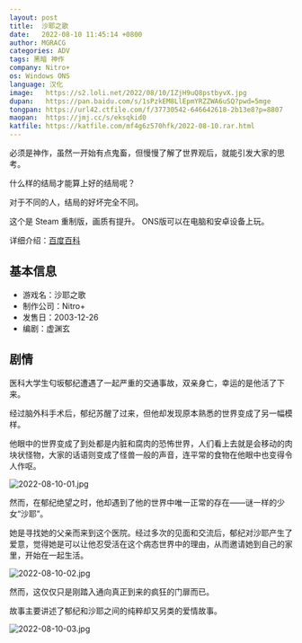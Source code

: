 ```yaml
---
layout: post
title:  沙耶之歌
date:   2022-08-10 11:45:14 +0800
author: MGRACG
categories: ADV
tags: 黑暗 神作
company: Nitro+
os: Windows ONS
language: 汉化
image:   https://s2.loli.net/2022/08/10/IZjH9uQ8pstbyvX.jpg
dupan:   https://pan.baidu.com/s/1sPzkEM8LlEpmYRZZWA6uSQ?pwd=5mge
tongpan: https://url42.ctfile.com/f/37730542-646642618-2b13e8?p=8807
maopan:  https://jmj.cc/s/eksqkid0
katfile: https://katfile.com/mf4g6z570hfk/2022-08-10.rar.html
---
```


必须是神作，虽然一开始有点鬼畜，但慢慢了解了世界观后，就能引发大家的思考。

什么样的结局才能算上好的结局呢？

对于不同的人，结局的好坏完全不同。

这个是 Steam 重制版，画质有提升。 ONS版可以在电脑和安卓设备上玩。

详细介绍：[百度百科](https://baike.baidu.com/item/%E6%B2%99%E8%80%B6%E4%B9%8B%E6%AD%8C)

## 基本信息

- 游戏名：沙耶之歌
- 制作公司：Nitro+
- 发售日：2003-12-26
- 编剧：虚渊玄

## 剧情

医科大学生匂坂郁纪遭遇了一起严重的交通事故，双亲身亡，幸运的是他活了下来。

经过脑外科手术后，郁纪苏醒了过来，但他却发现原本熟悉的世界变成了另一幅模样。

他眼中的世界变成了到处都是内脏和腐肉的恐怖世界，人们看上去就是会移动的肉块状怪物，大家的话语则变成了怪兽一般的声音，连平常的食物在他眼中也变得令人作呕。

![2022-08-10-01.jpg](https://s2.loli.net/2022/08/10/CXutmJ1FTawZlYx.jpg)

然而，在郁纪绝望之时，他却遇到了他的世界中唯一正常的存在——谜一样的少女“沙耶”。

她是寻找她的父亲而来到这个医院。经过多次的见面和交流后，郁纪对沙耶产生了爱意，觉得她是可以让他忍受活在这个病态世界中的理由，从而邀请她到自己的家里，开始在一起生活。

![2022-08-10-02.jpg](https://s2.loli.net/2022/08/10/jx9NfO8ZdKb7lLp.jpg)

然而，这仅仅只是刚踏入通向真正到来的疯狂的门扉而已。

故事主要讲述了郁纪和沙耶之间的纯粹却又另类的爱情故事。

![2022-08-10-03.jpg](https://s2.loli.net/2022/08/10/G8YMlpXzd2QEcs3.jpg)
